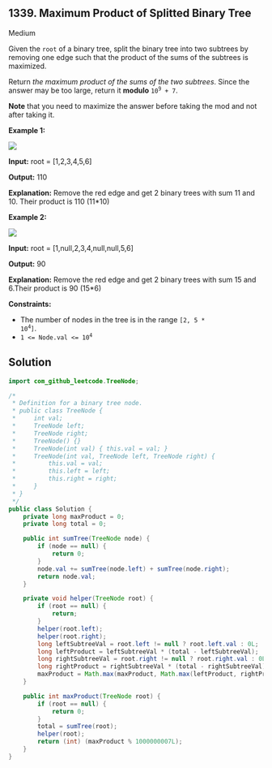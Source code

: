 ## 1339\. Maximum Product of Splitted Binary Tree

Medium

Given the `root` of a binary tree, split the binary tree into two subtrees by removing one edge such that the product of the sums of the subtrees is maximized.

Return _the maximum product of the sums of the two subtrees_. Since the answer may be too large, return it **modulo** <code>10<sup>9</sup> + 7</code>.

**Note** that you need to maximize the answer before taking the mod and not after taking it.

**Example 1:**

![](https://assets.leetcode.com/uploads/2020/01/21/sample_1_1699.png)

**Input:** root = [1,2,3,4,5,6]

**Output:** 110

**Explanation:** Remove the red edge and get 2 binary trees with sum 11 and 10. Their product is 110 (11\*10)

**Example 2:**

![](https://assets.leetcode.com/uploads/2020/01/21/sample_2_1699.png)

**Input:** root = [1,null,2,3,4,null,null,5,6]

**Output:** 90

**Explanation:** Remove the red edge and get 2 binary trees with sum 15 and 6.Their product is 90 (15\*6)

**Constraints:**

*   The number of nodes in the tree is in the range <code>[2, 5 * 10<sup>4</sup>]</code>.
*   <code>1 <= Node.val <= 10<sup>4</sup></code>

## Solution

```java
import com_github_leetcode.TreeNode;

/*
 * Definition for a binary tree node.
 * public class TreeNode {
 *     int val;
 *     TreeNode left;
 *     TreeNode right;
 *     TreeNode() {}
 *     TreeNode(int val) { this.val = val; }
 *     TreeNode(int val, TreeNode left, TreeNode right) {
 *         this.val = val;
 *         this.left = left;
 *         this.right = right;
 *     }
 * }
 */
public class Solution {
    private long maxProduct = 0;
    private long total = 0;

    public int sumTree(TreeNode node) {
        if (node == null) {
            return 0;
        }
        node.val += sumTree(node.left) + sumTree(node.right);
        return node.val;
    }

    private void helper(TreeNode root) {
        if (root == null) {
            return;
        }
        helper(root.left);
        helper(root.right);
        long leftSubtreeVal = root.left != null ? root.left.val : 0L;
        long leftProduct = leftSubtreeVal * (total - leftSubtreeVal);
        long rightSubtreeVal = root.right != null ? root.right.val : 0L;
        long rightProduct = rightSubtreeVal * (total - rightSubtreeVal);
        maxProduct = Math.max(maxProduct, Math.max(leftProduct, rightProduct));
    }

    public int maxProduct(TreeNode root) {
        if (root == null) {
            return 0;
        }
        total = sumTree(root);
        helper(root);
        return (int) (maxProduct % 1000000007L);
    }
}
```